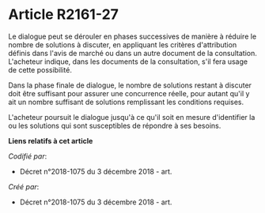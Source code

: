 # Article R2161-27

Le dialogue peut se dérouler en phases successives de manière à réduire le nombre de solutions à discuter, en appliquant les
critères d'attribution définis dans l'avis de marché ou dans un autre document de la consultation. L'acheteur indique, dans
les documents de la consultation, s'il fera usage de cette possibilité.

Dans la phase finale de dialogue, le nombre de solutions restant à discuter doit être suffisant pour assurer une concurrence
réelle, pour autant qu'il y ait un nombre suffisant de solutions remplissant les conditions requises.

L'acheteur poursuit le dialogue jusqu'à ce qu'il soit en mesure d'identifier la ou les solutions qui sont susceptibles de
répondre à ses besoins.

**Liens relatifs à cet article**

_Codifié par_:

  - Décret n°2018-1075 du 3 décembre 2018 - art.

_Créé par_:

  - Décret n°2018-1075 du 3 décembre 2018 - art.

